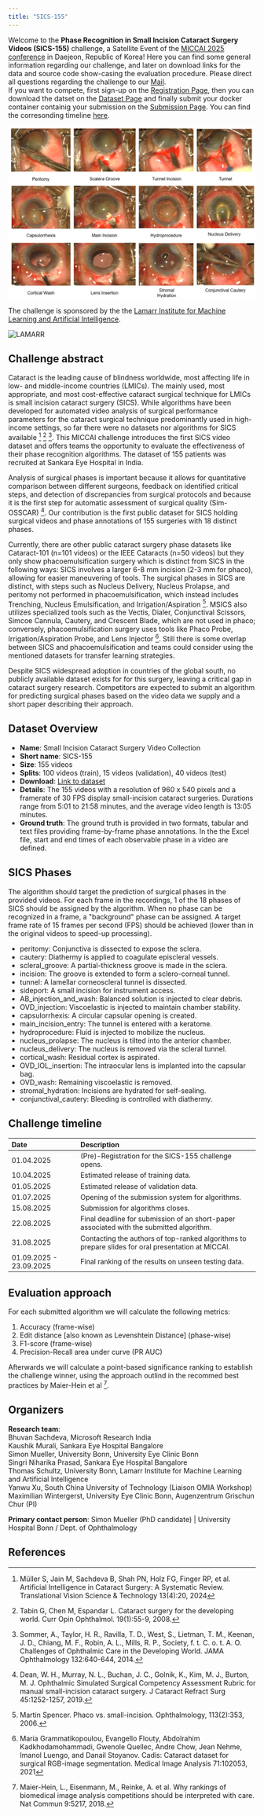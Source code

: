 ```yaml
---
title: "SICS-155"
---
```


Welcome to the **Phase Recognition in Small Incision Cataract Surgery Videos (SICS-155)** challenge, a Satellite Event of the [MICCAI 2025 conference](https://conferences.miccai.org/2025/en/default.asp) in Daejeon, Republic of Korea! Here you can find some general information regarding our challenge, and later on download links for the data and source code show-casing the evaluation procedure. Please direct all questions regarding the challenge to our [Mail](mailto:ag.wintergerst@gmail.com).\
If you want to compete, first sign-up on the [Registration Page](registration.md), then you can download the datset on the [Dataset Page](dataset.md) and finally submit your docker container containig your submission on the [Submission Page](submission.md). You can find the corresonding timeline [here](index.md#challenge-timeline).

![phases](assets/images/SICS_phases.png)

The challenge is sponsored by the the [Lamarr Institute for Machine Learning and Artificial Intelligence](https://lamarr-institute.org/).
<p><img src="https://lamarr-institute.org/wp-content/uploads/lamarr-logo-2023.png" width="300" title="LAMARR" alt="LAMARR"/></p>

## Challenge abstract

Cataract is the leading cause of blindness worldwide, most affecting life in low- and middle-income countries (LMICs). The mainly used, most appropriate, and most cost-effective cataract surgical technique for LMICs is small incision cataract surgery (SICS). While algorithms have been developed for automated video analysis of surgical performance parameters for the cataract surgical technique predominantly used in high-income settings, so far there were no datasets nor algorithms for SICS available [^1] [^2] [^3]. This MICCAI challenge introduces the first SICS video dataset and offers teams the opportunity to evaluate the effectiveness of their phase recognition algorithms. The dataset of 155 patients was recruited at Sankara Eye Hospital in India.

Analysis of surgical phases is important because it allows for quantitative comparison between different surgeons, feedback on identified critical steps, and detection of discrepancies from surgical protocols and because it is the first step for automatic assessment of surgical quality (Sim-OSSCAR) [^4]. Our contribution is the first public dataset for SICS holding surgical videos and phase annotations of 155 surgeries with 18 distinct phases.

Currently, there are other public cataract surgery phase datasets like Cataract-101 (n=101 videos) or the IEEE Cataracts (n=50 videos) but they only show phacoemulsification surgery which is distinct from SICS in the
following ways: SICS involves a larger 6-8 mm incision (2-3 mm for phaco), allowing for easier maneuvering of tools. The surgical phases in SICS are distinct, with steps such as Nucleus Delivery, Nucleus Prolapse, and
peritomy not performed in phacoemulsification, which instead includes Trenching, Nucleus Emulsification, and Irrigation/Aspiration [^5]. MSICS also utilizes specialized tools such as the Vectis, Dialer, Conjunctival Scissors,
Simcoe Cannula, Cautery, and Crescent Blade, which are not used in phaco; conversely, phacoemulsification surgery uses tools like Phaco Probe, Irrigation/Aspiration Probe, and Lens Injector [^6]. Still there is some overlap
between SICS and phacoemulsification and teams could consider using the mentioned datasets for transfer learning strategies.

Despite SICS widespread adoption in countries of the global south, no publicly available dataset exists for for this surgery, leaving a critical gap in cataract surgery research. Competitors are expected to submit an algorithm for predicting surgical phases based on the video data we supply and a short paper describing their approach.

## Dataset Overview

- **Name**: Small Incision Cataract Surgery Video Collection
- **Short name**: SICS-155
- **Size**: 155 videos
- **Splits**: 100 videos (train), 15 videos (validation), 40 videos (test)
- **Download**: [Link to dataset](dataset.md)
- **Details**: The 155 videos with a resolution of 960 x 540 pixels and a framerate of 30 FPS display small-incision cataract surgeries. Durations range from 5:01 to 21:58 minutes, and the average video length is 13:05 minutes. 
- **Ground truth**: The ground truth is provided in two formats, tabular and text files providing frame-by-frame phase annotations. In the the Excel file, start and end times of each observable phase in a video are defined.

## SICS Phases
The algorithm should target the prediction of surgical phases in the provided videos. For each frame in the
recordings, 1 of the 18 phases of SICS should be assigned by the algorithm. When no phase can be recognized in a
frame, a "background" phase can be assigned. A target frame rate of 15 frames per second (FPS) should be
achieved (lower than in the original videos to speed-up processing).
- peritomy: Conjunctiva is dissected to expose the sclera.
- cautery: Diathermy is applied to coagulate episcleral vessels.
- scleral_groove: A partial-thickness groove is made in the sclera.
- incision: The groove is extended to form a sclero-corneal tunnel.
- tunnel: A lamellar corneoscleral tunnel is dissected.
- sideport: A small incision for instrument access.
- AB_injection_and_wash: Balanced solution is injected to clear debris.
- OVD_injection: Viscoelastic is injected to maintain chamber stability.
- capsulorrhexis: A circular capsular opening is created.
- main_incision_entry: The tunnel is entered with a keratome.
- hydroprocedure: Fluid is injected to mobilize the nucleus.
- nucleus_prolapse: The nucleus is tilted into the anterior chamber.
- nucleus_delivery: The nucleus is removed via the scleral tunnel.
- cortical_wash: Residual cortex is aspirated.
- OVD_IOL_insertion: The intraocular lens is implanted into the capsular bag.
- OVD_wash: Remaining viscoelastic is removed.
- stromal_hydration: Incisions are hydrated for self-sealing.
- conjunctival_cautery: Bleeding is controlled with diathermy.

## Challenge timeline

| Date     | Description                |
| :-------- | :-------------------------- |
| 01.04.2025 | (Pre)-Registration for the SICS-155 challenge opens. |
| 10.04.2025 | Estimated release of training data. | 
| 01.05.2025 | Estimated release of validation data. |
| 01.07.2025 | Opening of the submission system for algorithms. |
| 15.08.2025 | Submission for algorithms closes. |
| 22.08.2025 | Final deadline for submission of an short-paper associated with the submitted algorithm. |
| 31.08.2025 | Contacting the authors of top-ranked algorithms to prepare slides for oral presentation at MICCAI. |
| 01.09.2025 - 23.09.2025 | Final ranking of the results on unseen testing data. |

## Evaluation approach

For each submitted algorithm we will calculate the following metrics:
1. Accuracy (frame-wise)
2. Edit distance [also known as Levenshtein Distance] (phase-wise)
3. F1-score (frame-wise)
4. Precision-Recall area under curve (PR AUC)

Afterwards we will calculate a point-based significance ranking to establish the challenge winner, using the approach outlind in the recommed best practices by Maier-Hein et al [^7]. 

## Organizers

**Research team**:\
Bhuvan Sachdeva, Microsoft Research India\
Kaushik Murali, Sankara Eye Hospital Bangalore\
Simon Mueller, University Bonn, University Eye Clinic Bonn\
Singri Niharika Prasad, Sankara Eye Hospital Bangalore\
Thomas Schultz, University Bonn, Lamarr Institute for Machine Learning and Artificial Intelligence\
Yanwu Xu, South China University of Technology (Liaison OMIA Workshop)\
Maximilian Wintergerst, University Eye Clinic Bonn, Augenzentrum Grischun Chur (PI)

**Primary contact person**: Simon Mueller (PhD candidate) | University Hospital Bonn / Dept. of Ophthalmology

## References

[^1]: Müller S, Jain M, Sachdeva B, Shah PN, Holz FG, Finger RP, et al. Artificial Intelligence in Cataract Surgery: A Systematic Review. Translational Vision Science & Technology 13(4):20, 2024

[^2]: Tabin G, Chen M, Espandar L. Cataract surgery for the developing world. Curr Opin Ophthalmol. 19(1):55-9, 2008.

[^3]: Sommer, A., Taylor, H. R., Ravilla, T. D., West, S., Lietman, T. M., Keenan, J. D., Chiang, M. F., Robin, A. L., Mills, R. P., Society, f. t. C. o. t. A. O. Challenges of Ophthalmic Care in the Developing World. JAMA Ophthalmology 132:640-644, 2014.

[^4]: Dean, W. H., Murray, N. L., Buchan, J. C., Golnik, K., Kim, M. J., Burton, M. J. Ophthalmic Simulated Surgical Competency Assessment Rubric for manual small-incision cataract surgery. J Cataract Refract Surg 45:1252-1257, 2019.

[^5]: Martin Spencer. Phaco vs. small-incision. Ophthalmology, 113(2):353, 2006.

[^6]: Maria Grammatikopoulou, Evangello Flouty, Abdolrahim Kadkhodamohammadi, Gwenole Quellec, Andre Chow, Jean Nehme, Imanol Luengo, and Danail Stoyanov. Cadis: Cataract dataset for surgical RGB-image segmentation. Medical Image Analysis 71:102053, 2021

[^7]: Maier-Hein, L., Eisenmann, M., Reinke, A. et al. Why rankings of biomedical image analysis competitions should be interpreted with care. Nat Commun 9:5217, 2018.
